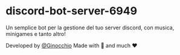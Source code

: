 # discord-bot-server-6949
Un semplice bot per la gestione del tuo server discord, con musica, minigames e tanto altro!

Developed by [@Ginocchio](https://github.com/GitGinocchio)
Made with 🐍 and much ❤️ 
